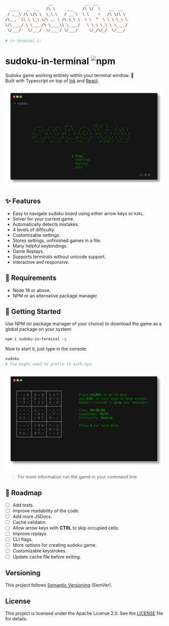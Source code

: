 ```sh
                   __              __  __
  ____   __  __   /\ \     ___    /\ \/  \    __  __  
 / ,__\ /\ \/\ \  \_\ \   / __`\  \ \    <   /\ \/\ \ 
/\__, `\\ \ \_\ \/\ ,. \ /\ \_\ \  \ \  ^  \ \ \ \_\ \
\/\____/ \ \____/\ \____\\ \____/   \ \_\ \_\ \ \____/
 \/___/   \/___/  \/___ / \/___/     \/_/\/_/  \/___/

# in terminal c:
```

# sudoku-in-terminal ![npm](https://img.shields.io/npm/v/sudoku-in-terminal?color=%2300aa00&label=%20)

Sudoku game working entirely within your terminal window. 🧩\
Built with Typescript on top of [Ink](https://github.com/vadimdemedes/ink) and [React](https://github.com/facebook/react).

<img src="./assets/menu.png" alt="menu">

## ✨ Features

* Easy to navigate sudoku board using either arrow keys or `HJKL`.
* Solver for your current game.
* Automatically detects mistakes.
* 4 levels of difficulty.
* Customizable settings.
* Stores settings, unfinished games in a file.
* Many helpful keybindings.
* Game Replays.
* Supports terminals without unicode support.
* Interactive and responsive.

## 📝 Requirements

* Node 18 or above.
* NPM or an alternative package manager.

## 🚀 Getting Started

Use NPM (or package manager of your choice) to download the game as a global package on your system:

```sh
npm i sudoku-in-terminal -g
```

Now to start it, just type in the console:

```sh
sudoku
# You might need to prefix it with npx.
```

<img src="./assets/game.png" alt="in-game">

> For more information run the game in your command line.

## 🛫 Roadmap

- [ ] Add tests.
- [ ] Improve readability of the code.
- [ ] Add more JSDocs.
- [ ] Cache validator.
- [ ] Allow arrow keys with __CTRL__ to skip occupied cells.
- [ ] Improve replays.
- [ ] CLI flags.
- [ ] More options for creating sudoku game.
- [ ] Customizable keystrokes.
- [ ] Update cache file before exiting.

## Versioning

This project follows [Semantic Versioning](https://semver.org) (SemVer).

## License

This project is licensed under the Apache License 2.0. See the [LICENSE](./license) file for details.